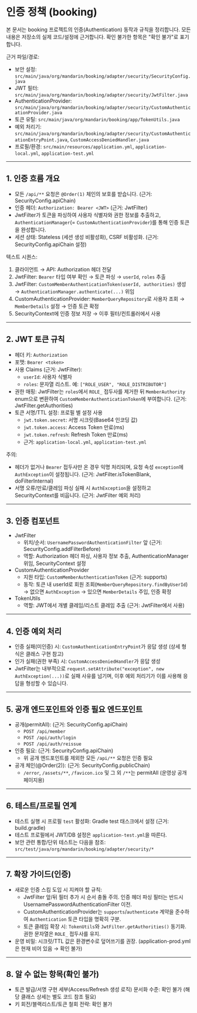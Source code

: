 # 인증 정책 (booking)

본 문서는 booking 프로젝트의 인증(Authentication) 동작과 규칙을 정리합니다. 모든 내용은 저장소의 실제 코드/설정에 근거합니다. 확인 불가한 항목은 "확인 불가"로 표기합니다.

근거 파일/경로:
- 보안 설정: `src/main/java/org/mandarin/booking/adapter/security/SecurityConfig.java`
- JWT 필터: `src/main/java/org/mandarin/booking/adapter/security/JwtFilter.java`
- AuthenticationProvider: `src/main/java/org/mandarin/booking/adapter/security/CustomAuthenticationProvider.java`
- 토큰 유틸: `src/main/java/org/mandarin/booking/app/TokenUtils.java`
- 예외 처리기: `src/main/java/org/mandarin/booking/adapter/security/CustomAuthenticationEntryPoint.java`, `CustomAccessDeniedHandler.java`
- 프로필/환경: `src/main/resources/application.yml`, `application-local.yml`, `application-test.yml`

---

## 1. 인증 흐름 개요
- 모든 `/api/**` 요청은 `@Order(1)` 체인의 보호를 받습니다. (근거: SecurityConfig.apiChain)
- 인증 헤더: `Authorization: Bearer <JWT>` (근거: JwtFilter)
- JwtFilter가 토큰을 파싱하여 사용자 식별자와 권한 정보를 추출하고, `AuthenticationManager`(= `CustomAuthenticationProvider`)를 통해 인증 토큰을 완성합니다.
- 세션 상태: Stateless (세션 생성 비활성화), CSRF 비활성화. (근거: SecurityConfig.apiChain 설정)

텍스트 시퀀스:
1) 클라이언트 → API: Authorization 헤더 전달
2) JwtFilter: `Bearer` 타입 여부 확인 → 토큰 파싱 → `userId`, `roles` 추출
3) JwtFilter: `CustomMemberAuthenticationToken(userId, authorities)` 생성 → `AuthenticationManager.authenticate(...)` 위임
4) CustomAuthenticationProvider: `MemberQueryRepository`로 사용자 조회 → `MemberDetails` 설정 → 인증 토큰 확정
5) SecurityContext에 인증 정보 저장 → 이후 필터/컨트롤러에서 사용

---

## 2. JWT 토큰 규칙
- 헤더 키: `Authorization`
- 포맷: `Bearer <token>`
- 사용 Claims (근거: JwtFilter):
  - `userId`: 사용자 식별자
  - `roles`: 문자열 리스트. 예: `["ROLE_USER", "ROLE_DISTRIBUTOR"]`
- 권한 매핑: JwtFilter는 `roles`에서 `ROLE_` 접두사를 제거한 뒤 `MemberAuthority` enum으로 변환하여 `CustomMemberAuthenticationToken`에 부여합니다. (근거: JwtFilter.getAuthorities)
- 토큰 서명/TTL 설정: 프로필 별 설정 사용
  - `jwt.token.secret`: 서명 시크릿(Base64 인코딩 값)
  - `jwt.token.access`: Access Token 만료(ms)
  - `jwt.token.refresh`: Refresh Token 만료(ms)
  - 근거: `application-local.yml`, `application-test.yml`

주의:
- 헤더가 없거나 `Bearer` 접두사만 온 경우 익명 처리되며, 요청 속성 `exception`에 `AuthException`이 설정됩니다. (근거: JwtFilter.isTokenBlank, doFilterInternal)
- 서명 오류/만료/클레임 파싱 실패 시 `AuthException`을 설정하고 SecurityContext를 비웁니다. (근거: JwtFilter 예외 처리)

---

## 3. 인증 컴포넌트
- JwtFilter
  - 위치/순서: `UsernamePasswordAuthenticationFilter` 앞 (근거: SecurityConfig.addFilterBefore)
  - 역할: Authorization 헤더 파싱, 사용자 정보 추출, AuthenticationManager 위임, SecurityContext 설정
- CustomAuthenticationProvider
  - 지원 타입: `CustomMemberAuthenticationToken` (근거: supports)
  - 동작: 토큰 내 userId로 회원 조회(`MemberQueryRepository.findByUserId`) → 없으면 `AuthException` → 있으면 `MemberDetails` 주입, 인증 확정
- TokenUtils
  - 역할: JWT에서 개별 클레임/리스트 클레임 추출 (근거: JwtFilter에서 사용)

---

## 4. 인증 예외 처리
- 인증 실패(미인증) 시: `CustomAuthenticationEntryPoint`가 응답 생성 (상세 형식은 클래스 구현 참고)
- 인가 실패(권한 부족) 시: `CustomAccessDeniedHandler`가 응답 생성
- JwtFilter는 내부적으로 `request.setAttribute("exception", new AuthException(...))`로 실패 사유를 넘기며, 이후 예외 처리기가 이를 사용해 응답을 형성할 수 있습니다.

---

## 5. 공개 엔드포인트와 인증 필요 엔드포인트
- 공개(permitAll): (근거: SecurityConfig.apiChain)
  - `POST /api/member`
  - `POST /api/auth/login`
  - `POST /api/auth/reissue`
- 인증 필요: (근거: SecurityConfig.apiChain)
  - 위 공개 엔드포인트를 제외한 모든 `/api/**` 요청은 인증 필요
- 공개 체인(@Order(2)): (근거: SecurityConfig.publicChain)
  - `/error`, `/assets/**`, `/favicon.ico` 및 그 외 `/**`는 permitAll (운영상 공개 페이지용)

---

## 6. 테스트/프로필 연계
- 테스트 실행 시 프로필 `test` 활성화: Gradle test 태스크에서 설정 (근거: build.gradle)
- 테스트 프로필에서 JWT/DB 설정은 `application-test.yml`을 따른다.
- 보안 관련 통합/단위 테스트는 다음을 참조: `src/test/java/org/mandarin/booking/adapter/security/*`

---

## 7. 확장 가이드(인증)
- 새로운 인증 스킴 도입 시 지켜야 할 규칙:
  - JwtFilter 앞/뒤 필터 추가 시 순서 충돌 주의. 인증 헤더 파싱 필터는 반드시 UsernamePasswordAuthenticationFilter 이전.
  - CustomAuthenticationProvider는 `supports`/`authenticate` 계약을 준수하여 `Authentication` 토큰 타입을 명확히 구분.
  - 토큰 클레임 확장 시: `TokenUtils`와 `JwtFilter.getAuthorities()` 동기화. 권한 문자열은 `ROLE_` 접두사를 유지.
- 운영 비밀: 시크릿/TTL 값은 환경변수로 덮어쓰기를 권장. (application-prod.yml은 현재 비어 있음 → 확인 불가)

---

## 8. 알 수 없는 항목(확인 불가)
- 토큰 발급/서명 구현 세부(Access/Refresh 생성 로직) 문서화 수준: 확인 불가 (해당 클래스 상세는 별도 코드 참조 필요)
- 키 회전/블랙리스트/토큰 철회 전략: 확인 불가

